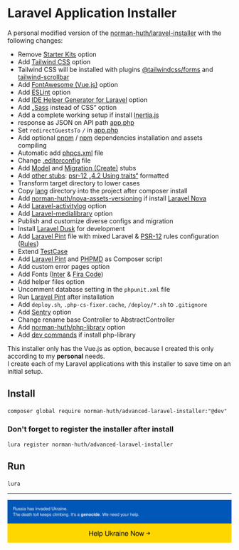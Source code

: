 # Laravel Application Installer

A personal modified version of the [norman-huth/laravel-installer](https://github.com/Muetze42/laravel-installer) with
the following changes:

* Remove [Starter Kits](https://laravel.com/docs/starter-kits) option
* Add [Tailwind CSS](https://tailwindcss.com) option
* Tailwind CSS will be installed with
  plugins [@tailwindcss/forms](https://www.npmjs.com/package/@tailwindcss/forms)
  and [tailwind-scrollbar](https://www.npmjs.com/package/tailwind-scrollbar)
* Add [FontAwesome (Vue.js)](https://fontawesome.com) option
* Add [ESLint](https://eslint.org) option
* Add [IDE Helper Generator for Laravel](https://github.com/barryvdh/laravel-ide-helper) option
* Add „[Sass](https://sass-lang.com) instead of CSS“ option
* Add a complete working setup if install [Inertia.js](https://inertiajs.com/)
* response as JSON on API path [app.php](https://github.com/Muetze42/advanced-laravel-installer/blob/main/storage/app.php#L20)
* Set `redirectGuestsTo` `/` in [app.php](https://github.com/Muetze42/advanced-laravel-installer/blob/main/storage/app.php#L16)
* Add optional [pnpm](https://pnpm.io/) / [npm](https://www.npmjs.com/) dependencies installation and assets compiling
* Automatic add [phpcs.xml](https://github.com/Muetze42/advanced-laravel-installer/blob/main/storage/phpcs.xml) file
* Change [.editorconfig](https://github.com/Muetze42/advanced-laravel-installer/blob/main/storage/.editorconfig) file
* Add [Model](https://github.com/Muetze42/advanced-laravel-installer/blob/main/storage/stubs/model.stub)
  and [Migration \(Create\)](https://github.com/Muetze42/advanced-laravel-installer/blob/main/storage/stubs/migration.create.stub) stubs
* Add [other stubs](https://github.com/Muetze42/advanced-laravel-installer/tree/main/storage/stubs): [psr-12 „4.2 Using traits“](https://www.php-fig.org/psr/psr-12/#42-using-traits) formatted
* Transform target directory to lower cases
* Copy [lang](https://github.com/laravel/framework/tree/10.x/src/Illuminate/Translation/lang/en) directory into the project after composer install
* Add [norman-huth/nova-assets-versioning](https://github.com/Muetze42/nova-assets-versioning) if install [Laravel Nova](https://nova.laravel.com/)
* Add [Laravel-activitylog](https://spatie.be/docs/laravel-activitylog) option
* Add [Laravel-medialibrary](https://spatie.be/docs/laravel-medialibrary) option
* Publish and customize diverse configs and migration
* Install [Laravel Dusk](https://laravel.com/docs/dusk) for development
* Add [Laravel Pint](https://laravel.com/docs/pint) file with mixed Laravel & [PSR-12](https://www.php-fig.org/psr/psr-12/) rules 
  configuration ([Rules](https://github.com/Muetze42/advanced-laravel-installer/blob/main/storage/pint.json))
* Extend [TestCase](https://github.com/Muetze42/advanced-laravel-installer/blob/main/storage/test-case/93519c98470fc8240aed892b40c5a9fc.stub)
* Add [Laravel Pint](https://laravel.com/docs/pint) and [PHPMD](https://phpmd.org/) as Composer script
* Add custom error pages option
* Add Fonts ([Inter](https://github.com/rsms/inter) & [Fira Code](https://github.com/tonsky/FiraCode))
* Add helper files option
* Uncomment database setting in the `phpunit.xml` file
* Run [Laravel Pint](https://laravel.com/docs/pint) after installation
* Add `deploy.sh`, `.php-cs-fixer.cache`, `/deploy/*.sh` to `.gitignore`
* Add [Sentry](https://sentry.io/) option
* Change rename base Controller to AbstractController
* Add [norman-huth/php-library](https://github.com/Muetze42/php-library) option
* Add [dev commands](https://github.com/Muetze42/php-library/blob/main/src/Lib/CommandRegistry.php#L14) if install php-library

This installer only has the Vue.js as option, because I created this only according to my **personal** needs.  
I create each of my Laravel applications with this installer to save time on an initial setup.

## Install

```shell
composer global require norman-huth/advanced-laravel-installer:"@dev"
```

### Don't forget to register the installer after install

```shell
lura register norman-huth/advanced-laravel-installer
```

## Run

```shell
lura
```

---

[![Stand With Ukraine](https://raw.githubusercontent.com/vshymanskyy/StandWithUkraine/main/banner2-direct.svg)](https://vshymanskyy.github.io/StandWithUkraine/)
